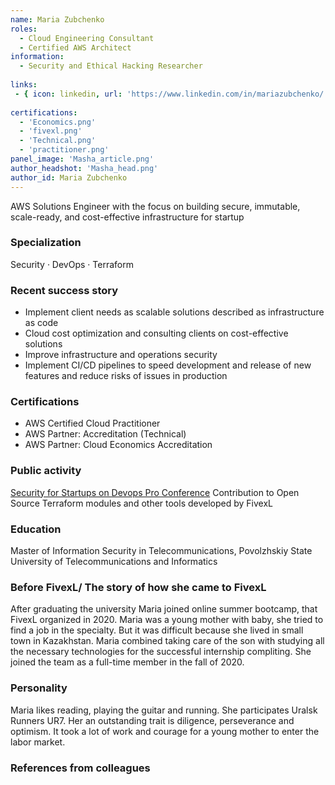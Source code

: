 ```yaml
---
name: Maria Zubchenko
roles:
  - Cloud Engineering Consultant
  - Certified AWS Architect
information:
  - Security and Ethical Hacking Researcher
  
links:
 - { icon: linkedin, url: 'https://www.linkedin.com/in/mariazubchenko/' }
 
certifications:
  - 'Economics.png'
  - 'fivexl.png'
  - 'Technical.png'
  - 'practitioner.png'
panel_image: 'Masha_article.png'
author_headshot: 'Masha_head.png'
author_id: Maria Zubchenko
---
```

AWS Solutions Engineer with the focus on  building secure, immutable, scale-ready, and cost-effective infrastructure for startup
### Specialization
Security · DevOps  · Terraform
### Recent success story

- Implement client needs as scalable solutions described as infrastructure as code
- Cloud cost optimization and consulting clients on cost-effective solutions
 - Improve infrastructure and operations security
- Implement CI/CD pipelines to speed development and release of new features and reduce risks of issues in production
### Certifications
* AWS Certified Cloud Practitioner
* AWS Partner: Accreditation (Technical)
* AWS Partner: Cloud Economics Accreditation

### Public activity
[Security for Startups on Devops Pro Conference](https://www.youtube.com/watch?v=knBumfenPM4&list=PLW754DqmnnYWGrtX5nGTEYTecQyYwLdYN&index=5)
Contribution to Open Source Terraform modules and other tools developed by FivexL
### Education
Master of Information Security in Telecommunications, Povolzhskiy State University of Telecommunications and Informatics
### Before FivexL/ The story of how she came to FivexL
After graduating the university Maria joined online summer bootcamp, that FivexL organized in 2020.  Maria was a young mother with baby, she tried to find a job  in the specialty. But it was difficult because she lived in small town in Kazakhstan.  Maria combined taking care of the son with studying all the necessary technologies for the successful  internship compliting. She joined the team as a full-time member in  the fall of 2020. 
### Personality
Maria likes reading, playing the guitar and running. She participates Uralsk Runners UR7. Her an outstanding trait is diligence, perseverance  and optimism. It took a lot of work and courage for a young mother to enter the labor market. 
### References from colleagues
